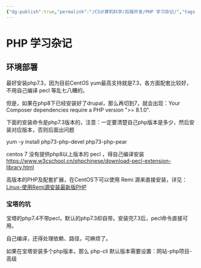 ```yaml
---
{"dg-publish":true,"permalink":"/CS计算机科学/后端开发/PHP 学习杂记/","tags":["PHP"],"created":"2024-01-12T22:44:07.386+08:00","updated":"2024-03-16T08:32:45.393+08:00"}
---
```


# PHP 学习杂记

## 环境部署

最好安装php7.3，因为目前CentOS yum最高支持就是7.3，各方面配套比较好，不用自己编译 pecl 等乱七八糟的。

但是，如果在php8下已经安装好了drupal，那么再切到7，就会出现：Your Composer dependencies require a PHP version ">= 8.1.0".

下面的安装命令是php7.3版本的，注意：一定要清楚自己php版本是多少，然后安装对应版本，否则后面出问题

yum -y install php73-php-devel php73-php-pear

centos 7 没有提供php8以上版本的 pecl ，得自己编译安装 https://www.w3cschool.cn/phpchinese/download-pecl-extension-library.html

高版本的PHP及配套扩展，在CentOS下可以使用 Remi 源来直接安装，详见： [Linux-使用Remi源安装最新版PHP](https://cloud.tencent.com/developer/article/2285043)

### 宝塔的坑

宝塔的php7.4不带pecl，默认的php7.3却自带。安装完7.3后，pecl命令直接可用。

自己编译，还得处理依赖、路径，可麻烦了。

如果在宝塔安装多个php版本，那么 php-cli 默认版本需要设置：网站-php项目-高级
